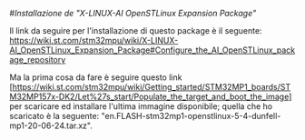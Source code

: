#*Installazione de "X-LINUX-AI OpenSTLinux Expansion Package"*

Il link da seguire per l'installazione di questo package è il seguente: https://wiki.st.com/stm32mpu/wiki/X-LINUX-AI_OpenSTLinux_Expansion_Package#Configure_the_AI_OpenSTLinux_package_repository

Ma la prima cosa da fare è seguire questo link [https://wiki.st.com/stm32mpu/wiki/Getting_started/STM32MP1_boards/STM32MP157x-DK2/Let%27s_start/Populate_the_target_and_boot_the_image] per scaricare ed installare l'ultima immagine disponibile; quella che ho scaricato è la seguente: "en.FLASH-stm32mp1-openstlinux-5-4-dunfell-mp1-20-06-24.tar.xz".

